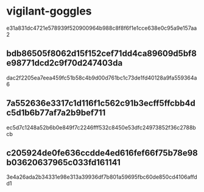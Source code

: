 # vigilant-goggles
e31a831dc4721e578939f520900964b988c8f8f6f1e1cce638e0c95a9e157aa2

## bdb86505f8062d15f152cef71dd4ca89609d5bf8e98771dcd2c9f70d247403da

dac2f2205ea7eea459fc51b58c4b9d00d761bc1c73de1fd40128a9fa559364a6

## 7a552636e3317c1d116f1c562c91b3ecff5ffcbb4dc5d1b6b77af7a2b9bef711

ec5d7c1248a52b6b0e849f7c2246fff532c8450e53dfc24973852f36c2788bcb

## c205924de0fe636ccdde4ed616fef66f75b78e98b03620637965c033fd161141

3e4a26ada2b34331e98e313a39936df7b801a59695fbc60de850cd4106affdd1

